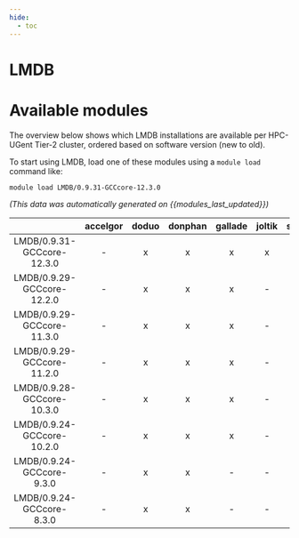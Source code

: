 ```yaml
---
hide:
  - toc
---
```


LMDB
====

# Available modules


The overview below shows which LMDB installations are available per HPC-UGent Tier-2 cluster, ordered based on software version (new to old).

To start using LMDB, load one of these modules using a `module load` command like:

```shell
module load LMDB/0.9.31-GCCcore-12.3.0
```

*(This data was automatically generated on {{modules_last_updated}})*  

| |accelgor|doduo|donphan|gallade|joltik|shinx|skitty|
| :---: | :---: | :---: | :---: | :---: | :---: | :---: | :---: |
|LMDB/0.9.31-GCCcore-12.3.0|-|x|x|x|x|x|x|
|LMDB/0.9.29-GCCcore-12.2.0|-|x|x|x|-|-|-|
|LMDB/0.9.29-GCCcore-11.3.0|-|x|x|x|-|-|-|
|LMDB/0.9.29-GCCcore-11.2.0|-|x|x|x|-|-|-|
|LMDB/0.9.28-GCCcore-10.3.0|-|x|x|x|-|-|-|
|LMDB/0.9.24-GCCcore-10.2.0|-|x|x|x|-|-|-|
|LMDB/0.9.24-GCCcore-9.3.0|-|x|x|-|-|-|-|
|LMDB/0.9.24-GCCcore-8.3.0|-|x|x|-|-|-|-|
